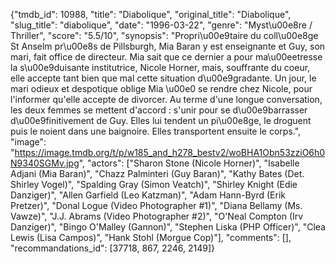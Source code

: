 {"tmdb_id": 10988, "title": "Diabolique", "original_title": "Diabolique", "slug_title": "diabolique", "date": "1996-03-22", "genre": "Myst\u00e8re / Thriller", "score": "5.5/10", "synopsis": "Propri\u00e9taire du coll\u00e8ge St Anselm pr\u00e8s de Pillsburgh, Mia Baran y est enseignante et Guy, son mari, fait office de directeur. Mia sait que ce dernier a pour ma\u00eetresse la s\u00e9duisante institutrice, Nicole Horner, mais, souffrante du coeur, elle accepte tant bien que mal cette situation d\u00e9gradante. Un jour, le mari odieux et despotique oblige Mia \u00e0 se rendre chez Nicole, pour l'informer qu'elle accepte de divorcer. Au terme d'une longue conversation, les deux femmes se mettent d'accord : s'unir pour se d\u00e9barrasser d\u00e9finitivement de Guy. Elles lui tendent un pi\u00e8ge, le droguent puis le noient dans une baignoire. Elles transportent ensuite le corps.", "image": "https://image.tmdb.org/t/p/w185_and_h278_bestv2/woBHA1Obn53zziO6h0N9340SGMv.jpg", "actors": ["Sharon Stone (Nicole Horner)", "Isabelle Adjani (Mia Baran)", "Chazz Palminteri (Guy Baran)", "Kathy Bates (Det. Shirley Vogel)", "Spalding Gray (Simon Veatch)", "Shirley Knight (Edie Danziger)", "Allen Garfield (Leo Katzman)", "Adam Hann-Byrd (Erik Pretzer)", "Donal Logue (Video Photographer #1)", "Diana Bellamy (Ms. Vawze)", "J.J. Abrams (Video Photographer #2)", "O'Neal Compton (Irv Danziger)", "Bingo O'Malley (Gannon)", "Stephen Liska (PHP Officer)", "Clea Lewis (Lisa Campos)", "Hank Stohl (Morgue Cop)"], "comments": [], "recommandations_id": [37718, 867, 2246, 2149]}